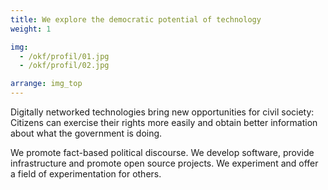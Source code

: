 ```yaml
---
title: We explore the democratic potential of technology
weight: 1

img:
  - /okf/profil/01.jpg
  - /okf/profil/02.jpg

arrange: img_top
---
```


Digitally networked technologies bring new opportunities for civil society: Citizens can exercise their rights more easily and obtain better information about what the government is doing. 

We promote fact-based political discourse. We develop software, provide infrastructure and promote open source projects. We experiment and offer a field of experimentation for others.
